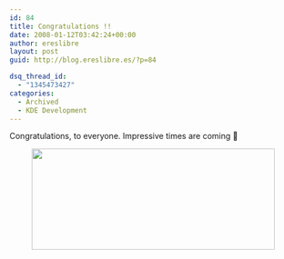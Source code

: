 ```yaml
---
id: 84
title: Congratulations !!
date: 2008-01-12T03:42:24+00:00
author: ereslibre
layout: post
guid: http://blog.ereslibre.es/?p=84

dsq_thread_id:
  - "1345473427"
categories:
  - Archived
  - KDE Development
---
```

Congratulations, to everyone. Impressive times are coming 🙂

<p align="center">
  <a href="http://www.kde.org" target="_blank"><img src="http://media.ereslibre.es/2008/01/kde40.png" width="427" border="0" height="178" /></a>
</p>
